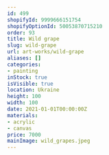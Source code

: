 ```yaml
---
id: 499
shopifyId: 9999666151754
shopifyOptionId: 50053870715210
order: 93
title: Wild grape
slug: wild-grape
url: art-works/wild-grape
aliases: []
categories:
- painting
inStock: true
isVisible: true
location: Ukraine
height: 100
width: 100
date: 2021-01-01T00:00:00Z
materials:
- acrylic
- canvas
price: 7000
mainImage: wild_grapes.jpeg
---
```


